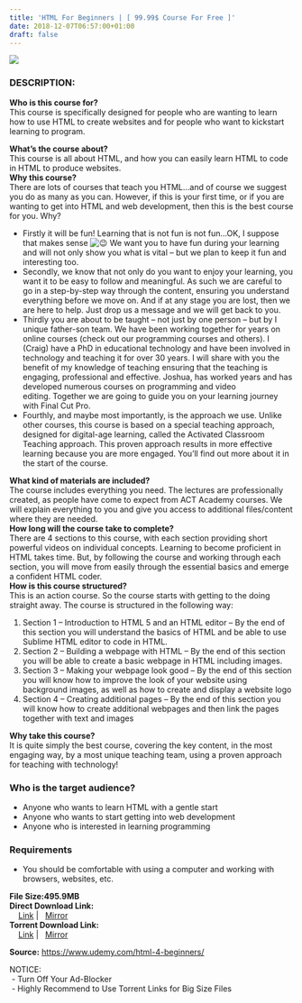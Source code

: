 ```yaml
---
title: 'HTML For Beginners | [ 99.99$ Course For Free ]'
date: 2018-12-07T06:57:00+01:00
draft: false
---
```


  

[![](https://3.bp.blogspot.com/-qCWp9DMPwZs/XAoKA5DPhLI/AAAAAAAAAro/XZWYrHjv8-0qgDuY465UZcSYcvP_PzIMACLcBGAs/s640/HTML-Programming-For-Beginners.jpg)](https://3.bp.blogspot.com/-qCWp9DMPwZs/XAoKA5DPhLI/AAAAAAAAAro/XZWYrHjv8-0qgDuY465UZcSYcvP_PzIMACLcBGAs/s1600/HTML-Programming-For-Beginners.jpg)

### DESCRIPTION:

**Who is this course for?**  
This course is specifically designed for people who are wanting to learn how to use HTML to create websites and for people who want to kickstart learning to program.  

**What’s the course about?**  
This course is all about HTML, and how you can easily learn HTML to code in HTML to produce websites.  
**Why this course?**  
There are lots of courses that teach you HTML…and of course we suggest you do as many as you can. However, if this is your first time, or if you are wanting to get into HTML and web development, then this is the best course for you. Why?  

*   Firstly it will be fun! Learning that is not fun is not fun…OK, I suppose that makes sense ![😉](https://s.w.org/images/core/emoji/11/svg/1f609.svg) We want you to have fun during your learning and will not only show you what is vital – but we plan to keep it fun and interesting too.
*   Secondly, we know that not only do you want to enjoy your learning, you want it to be easy to follow and meaningful. As such we are careful to go in a step-by-step way through the content, ensuring you understand everything before we move on. And if at any stage you are lost, then we are here to help. Just drop us a message and we will get back to you.
*   Thirdly you are about to be taught – not just by one person – but by I unique father-son team. We have been working together for years on online courses (check out our programming courses and others). I (Craig) have a PhD in educational technology and have been involved in technology and teaching it for over 30 years. I will share with you the benefit of my knowledge of teaching ensuring that the teaching is engaging, professional and effective. Joshua, has worked years and has developed numerous courses on programming and video editing. Together we are going to guide you on your learning journey with Final Cut Pro.
*   Fourthly, and maybe most importantly, is the approach we use. Unlike other courses, this course is based on a special teaching approach, designed for digital-age learning, called the Activated Classroom Teaching approach. This proven approach results in more effective learning because you are more engaged. You’ll find out more about it in the start of the course.

**What kind of materials are included?**  
The course includes everything you need. The lectures are professionally created, as people have come to expect from ACT Academy courses. We will explain everything to you and give you access to additional files/content where they are needed.  
**How long will the course take to complete?**  
There are 4 sections to this course, with each section providing short powerful videos on individual concepts. Learning to become proficient in HTML takes time. But, by following the course and working through each section, you will move from easily through the essential basics and emerge a confident HTML coder.  
**How is this course structured?**  
This is an action course. So the course starts with getting to the doing straight away. The course is structured in the following way:  

1.  Section 1 – Introduction to HTML 5 and an HTML editor – By the end of this section you will understand the basics of HTML and be able to use Sublime HTML editor to code in HTML.
2.  Section 2 – Building a webpage with HTML – By the end of this section you will be able to create a basic webpage in HTML including images.
3.  Section 3 – Making your webpage look good – By the end of this section you will know how to improve the look of your website using background images, as well as how to create and display a website logo
4.  Section 4 – Creating additional pages – By the end of this section you will know how to create additional webpages and then link the pages together with text and images

**Why take this course?**  
It is quite simply the best course, covering the key content, in the most engaging way, by a most unique teaching team, using a proven approach for teaching with technology!  

### Who is the target audience?

*   Anyone who wants to learn HTML with a gentle start
*   Anyone who wants to start getting into web development
*   Anyone who is interested in learning programming

### Requirements

*   You should be comfortable with using a computer and working with browsers, websites, etc.

**File Size:495.9MB**  
**Direct Download Link:**  
    [Link](https://oko.sh/HTMLForBeginnerslink1) |   [Mirror](https://oko.sh/HTMLForBeginnerslink2)  
**Torrent Download Link:**  
    [Link](https://oko.sh/HTMLForBeginnerstorrent1) |   [Mirror](https://oko.sh/HTMLForBeginnerstorrent2)  
  
**Source:** https://www.udemy.com/html-4-beginners/  
  
NOTICE:  
 - Turn Off Your Ad-Blocker  
 - Highly Recommend to Use Torrent Links for Big Size Files